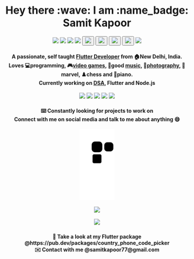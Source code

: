 <h1 align="center">Hey there :wave: I am :name_badge: Samit Kapoor</h1>

<p align="center">
  <img src="https://img.shields.io/badge/Flutter-02569B?style=for-the-badge&logo=flutter&logoColor=white" />
  <img src="https://img.shields.io/badge/C%2B%2B-00599C?style=for-the-badge&logo=c%2B%2B&logoColor=white" />
  <img src="https://img.shields.io/badge/Dart-0175C2?style=for-the-badge&logo=dart&logoColor=white" />
  <img src="https://img.shields.io/badge/C-00599C?style=for-the-badge&logo=c&logoColor=white" />
  <button name="hackerrank" onclick="https://www.hackerrank.com/samitkapoor77"><img src="https://img.shields.io/badge/-Hackerrank-2EC866?style=for-the-badge&logo=HackerRank&logoColor=white" /></button>
  <button name="leetcode" onclick="https://leetcode.com/samitkapoor/"><img src="https://img.shields.io/badge/-LeetCode-FFA116?style=for-the-badge&logo=LeetCode&logoColor=black" /></button>
  <button name="linkedin" onclick="https://www.linkedin.com/in/samit-kapoor/"><img src="https://img.shields.io/badge/LinkedIn-0077B5?style=for-the-badge&logo=linkedin&logoColor=white" /></button>
  <button name="instagram" onclick="https://www.instagram.com/im_samit/"><img src="https://img.shields.io/badge/Instagram-E4405F?style=for-the-badge&logo=instagram&logoColor=white" /></button>
  <img src="https://img.shields.io/badge/Gmail-D14836?style=for-the-badge&logo=gmail&logoColor=white" /> 
</p>

<h4 align="center">A passionate, self taught <A href="https://github.com/samitkapoor/portfolio">Flutter Developer</A> from 🏠New Delhi, India.<br>Loves 💻programming, 🎮<A href="https://www.youtube.com/watch?v=qPNiIeKMHyg">video games</A>, 🎷good <A href="https://www.youtube.com/watch?v=6EA-MIYY1bg">music</A>, 📸<A href="https://www.instagram.com/sxmclicks/">photography</A>, 🦸marvel, ♟️chess and 🎹piano.<br>Currently working on <A href="https://github.com/samitkapoor/DSA">DSA</A>, Flutter and Node.js</h4>

<p align="center">
  <img height=200 src="https://user-images.githubusercontent.com/77121931/167940627-9bd13e01-6336-4cea-9019-080d196c2866.gif" />
  <img height=200 src="https://user-images.githubusercontent.com/77121931/167942418-e33b6919-c96a-4450-96c2-ae5e632beca5.gif" />
  <img height=200 src="https://user-images.githubusercontent.com/77121931/167942050-8b45e1a5-8c05-43d1-9734-320991a5baf9.gif" />
  <img height=200 src="https://user-images.githubusercontent.com/77121931/167949285-0531ce88-9c28-4d15-8694-4474ea9f2546.gif" />
  <img height=200 src="https://user-images.githubusercontent.com/77121931/167949535-63d84505-f979-4634-8bde-f2e38afd725d.gif" />
</p>

<h4 align="center">⌨️ Constantly looking for projects to work on<br>Connect with me on social media and talk to me about anything 😄</h4>

<p align="center">
  <img src="https://raw.githubusercontent.com/samitkapoor/samitkapoor/output/github-snake-dark.svg" />
</p>

<p align="center">
  <img src="https://github-readme-streak-stats.herokuapp.com?user=samitkapoor&theme=buefy-dark&hide_border=true&date_format=j%20M%5B%20Y%5D" />
</p>

<p align="center">
  <img src="https://profile-counter.glitch.me/{samitkapoor}/count.svg" />
</p>

<h4 align="center">👀 Take a look at my Flutter package @https://pub.dev/packages/country_phone_code_picker  <br>
✉️ Contact with me @samitkapoor77@gmail.com</h4>



